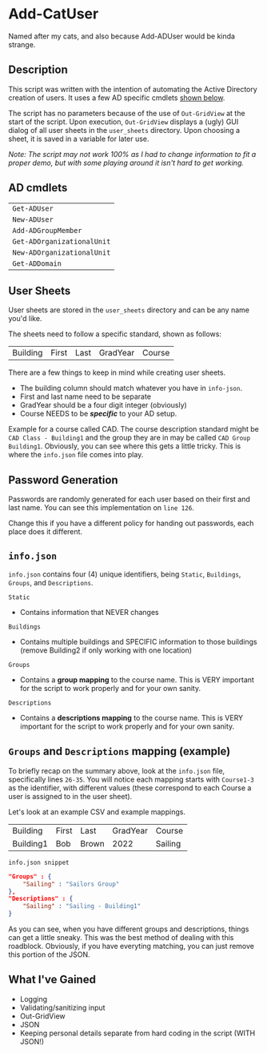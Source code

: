 # Add-CatUser

Named after my cats, and also because Add-ADUser would be kinda strange.

## Description

This script was written with the intention of automating the Active Directory creation of users. It uses a few AD specific cmdlets [shown below](#ad-cmdlets).

The script has no parameters because of the use of `Out-GridView` at the start of the script. Upon execution, `Out-GridView` displays a (ugly) GUI dialog of all user sheets in the `user_sheets` directory. Upon choosing a sheet, it is saved in a variable for later use.

*Note: The script may not work 100% as I had to change information to fit a proper demo, but with some playing around it isn't hard to get working.*

## AD cmdlets

||
|-|
|`Get-ADUser`|
|`New-ADUser`|
|`Add-ADGroupMember`|
|`Get-ADOrganizationalUnit`|
|`New-ADOrganizationalUnit`|
|`Get-ADDomain`|

## User Sheets

User sheets are stored in the `user_sheets` directory and can be any name you'd like.

The sheets need to follow a specific standard, shown as follows:

||||||
|-|-|-|-|-|
|Building|First|Last|GradYear|Course|

There are a few things to keep in mind while creating user sheets.
- The building column should match whatever you have in `info-json`.
- First and last name need to be separate
- GradYear should be a four digit integer (obviously)
- Course NEEDS to be __*specific*__ to your AD setup.

Example for a course called CAD. The course description standard might be `CAD Class - Building1` and the group they are in may be called `CAD Group Building1`. Obviously, you can see where this gets a little tricky. This is where the `info.json` file comes into play.

## Password Generation

Passwords are randomly generated for each user based on their first and last name. You can see this implementation on `line 126`.

Change this if you have a different policy for handing out passwords, each place does it different.

## `info.json`

`info.json` contains four (4) unique identifiers, being `Static`, `Buildings`, `Groups`, and `Descriptions`.

`Static`
- Contains information that NEVER changes

`Buildings`
- Contains multiple buildings and SPECIFIC information to those buildings (remove Building2 if only working with one location)

`Groups`
- Contains a **group mapping** to the course name. This is VERY important for the script to work properly and for your own sanity.

`Descriptions`
- Contains a **descriptions mapping** to the course name. This is VERY important for the script to work properly and for your own sanity.

## `Groups` and `Descriptions` mapping (example)

To briefly recap on the summary above, look at the `info.json` file, specifically lines `26-35`. You will notice each mapping starts with `Course1-3` as the identifier, with different values (these correspond to each Course a user is assigned to in the user sheet). 

Let's look at an example CSV and example mappings.

||||||
|-|-|-|-|-|
|Building|First|Last|GradYear|Course|
|Building1|Bob|Brown|2022|Sailing

`info.json snippet`
```json
"Groups" : {
    "Sailing" : "Sailors Group"
},
"Descriptions" : {
    "Sailing" : "Sailing - Building1"
}
```

As you can see, when you have different groups and descriptions, things can get a little sneaky. This was the best method of dealing with this roadblock. Obviously, if you have everyting matching, you can just remove this portion of the JSON.

## What I've Gained
- Logging
- Validating/sanitizing input
- Out-GridView
- JSON
- Keeping personal details separate from hard coding in the script (WITH JSON!)
